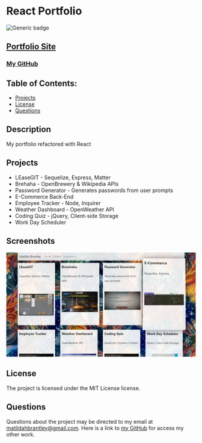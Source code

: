  # React Portfolio
![Generic badge](https://img.shields.io/badge/License-MIT-blue.svg)
## [Portfolio Site](https://matildabrantley.github.io/portfolio-react/)
### [My GitHub](https://github.com/matildabrantley)
## Table of Contents:
* [Projects](#projects)
* [License](#license)
* [Questions](#questions)
## Description
My portfolio refactored with React

## Projects
* LEaseGIT - Sequelize, Express, Matter
* Brehaha - OpenBrewery & Wikipedia APIs
* Password Generator - Generates passwords from user prompts
* E-Commerce Back-End
* Employee Tracker - Node, Inquirer
* Weather Dashboard - OpenWeather API
* Coding Quiz - jQuery, Client-side Storage
* Work Day Scheduler 
## Screenshots
![Screenshot](screenshot.png)
## License
The project is licensed under the MIT License license.
## Questions
Questions about the project may be directed to my email at matildahbrantley@gmail.com.
Here is a link to [my GitHub](https://github.com/matildabrantley) 
for access my other work.

